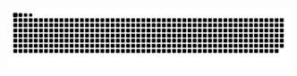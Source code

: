 <div align="center">
  <img src="https://raw.githubusercontent.com/platane/snk/output/github-contribution-grid-snake-dark.svg" alt="snake" />
</div>
